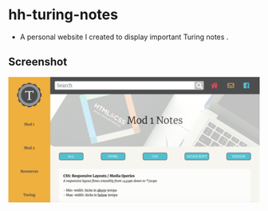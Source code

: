 # hh-turing-notes
- A personal website I created to display important Turing notes .

## Screenshot
![](turing-notes-ss.png)
